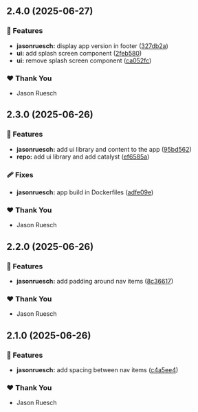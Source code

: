 ## 2.4.0 (2025-06-27)

### 🚀 Features

- **jasonruesch:** display app version in footer ([327db2a](https://github.com/jasonruesch/jasonruesch/commit/327db2a))
- **ui:** add splash screen component ([2feb580](https://github.com/jasonruesch/jasonruesch/commit/2feb580))
- **ui:** remove splash screen component ([ca052fc](https://github.com/jasonruesch/jasonruesch/commit/ca052fc))

### ❤️ Thank You

- Jason Ruesch

## 2.3.0 (2025-06-26)

### 🚀 Features

- **jasonruesch:** add ui library and content to the app ([95bd562](https://github.com/jasonruesch/jasonruesch/commit/95bd562))
- **repo:** add ui library and add catalyst ([ef6585a](https://github.com/jasonruesch/jasonruesch/commit/ef6585a))

### 🩹 Fixes

- **jasonruesch:** app build in Dockerfiles ([adfe09e](https://github.com/jasonruesch/jasonruesch/commit/adfe09e))

### ❤️ Thank You

- Jason Ruesch

## 2.2.0 (2025-06-26)

### 🚀 Features

- **jasonruesch:** add padding around nav items ([8c36617](https://github.com/jasonruesch/jasonruesch/commit/8c36617))

### ❤️ Thank You

- Jason Ruesch

## 2.1.0 (2025-06-26)

### 🚀 Features

- **jasonruesch:** add spacing between nav items ([c4a5ee4](https://github.com/jasonruesch/jasonruesch/commit/c4a5ee4))

### ❤️ Thank You

- Jason Ruesch